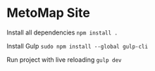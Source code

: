 # MetoMap Site

Install all dependencies
`npm install .`

Install Gulp
`sudo npm install --global gulp-cli`

Run project with live reloading
`gulp dev`